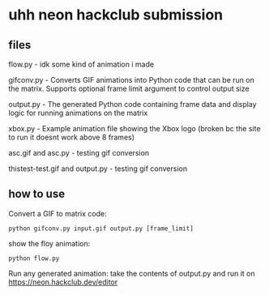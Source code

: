 # uhh neon hackclub submission

## files

flow.py - idk some kind of animation i made

gifconv.py - Converts GIF animations into Python code that can be run on the matrix. Supports optional frame limit argument to control output size

output.py - The generated Python code containing frame data and display logic for running animations on the matrix

xbox.py - Example animation file showing the Xbox logo (broken bc the site to run it doesnt work above 8 frames)

asc.gif and asc.py - testing gif conversion

thistest-test.gif and output.py - testing gif conversion

## how to use

Convert a GIF to matrix code:

```
python gifconv.py input.gif output.py [frame_limit]
```

show the floy animation:

```
python flow.py
```

Run any generated animation:
take the contents of output.py and run it on https://neon.hackclub.dev/editor
